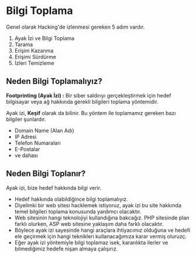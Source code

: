 # Bilgi Toplama
Genel olarak Hacking'de izlenmesi gereken 5 adım vardır.
1. Ayak İzi ve Bilgi Toplama
2. Tarama
3. Erişim Kazanma
4. Erişimi Sürdürme
5. İzleri Temizleme

## Neden Bilgi Toplamalıyız?
**Footprinting (Ayak İzi) :** Bir siber saldırıyı gerçekleştirmek için hedef bilgisayar veya ağ hakkında gerekli bilgileri toplama yöntemidir.

Ayak izi, **Keşif** olarak da bilinir. Bu yöntem ile toplamamız gereken bazı bilgiler şunlardır.
- Domain Name (Alan Adı)
- IP Adresi
- Telefon Numaraları
- E-Postalar
- ve dahası

## Neden Bilgi Toplanır?
Ayak izi, bize hedef hakkında bilgi verir. 
- Hedef hakkında olabildiğince bilgi toplamalıyız.
- Diyelimki bir web sitesi hacklemek istiyoruz, ayak izi bu site hakkında temel bilgileri toplama konusunda yardımcı olacaktır.
- Web  sitesinin hangi teknolojiyi kullandığına bakcağız. PHP sitesinde plan farklı olurken, ASP web sitesine yaklaşım daha farklı olacaktır.
- Böylece ayak izi sayesinde hangi araçlara ihtiyacımız olduğuna ve hedefi ele geçirmek için hangi teknikleri kullanacağımıza karar vermiş oluruzç.
- Eğer ayak izi yöntemiyle bilgi toplamaz isek, karanlıkta ilerler ve bilmediğimiz hedefe nişan almaya çalışırız.
